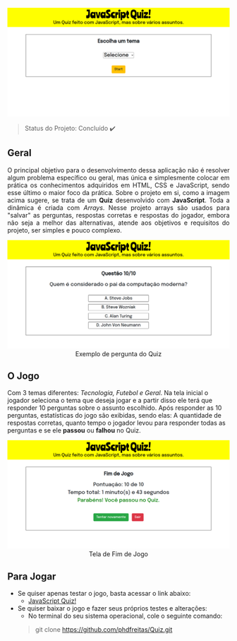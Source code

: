 <p align="center">
	<img src="imagens/home.png">
</p>

> Status do Projeto: Concluído :heavy_check_mark:

<h2>Geral</h2>
<p align="justify">
	O principal objetivo para o desenvolvimento dessa aplicação não é resolver algum problema específico ou geral, mas única e simplesmente colocar em prática os conhecimentos adquiridos em HTML, CSS e JavaScript, sendo esse último o maior foco da prática. Sobre o projeto em si, como a imagem acima sugere, se trata de um <strong>Quiz</strong> desenvolvido com <strong>JavaScript</strong>. Toda a dinâmica é criada com <em>Arrays</em>. Nesse projeto arrays são usados para "salvar" as perguntas, respostas corretas e respostas do jogador, embora não seja a melhor das alternativas, atende aos objetivos e requisitos do projeto, ser simples e pouco complexo.
</p>

<p align="center">
	<img src="imagens/tecnologia.png">
	<span>Exemplo de pergunta do Quiz</span>
</p>

<h2>O Jogo</h2>
<p>
	Com 3 temas diferentes: <em>Tecnologia, Futebol e Geral</em>. Na tela inicial o jogador seleciona o tema que deseja jogar e a partir disso ele terá que responder 10 perguntas sobre o assunto escolhido. Após responder as 10 perguntas, estatísticas do jogo são exibidas, sendo elas: A quantidade de respostas corretas, quanto tempo o jogador levou para responder todas as perguntas e se ele <strong>passou</strong> ou <strong>falhou</strong> no Quiz.
</p>

<p align="center">
	<img src="imagens/fim-de-jogo.png">
	<span>Tela de Fim de Jogo</span>
</p>

## Para Jogar
- Se quiser apenas testar o jogo, basta acessar o link abaixo:
	- <a href="https://quiz.phdfreitas.repl.co/">JavaScript Quiz!</a>
- Se quiser baixar o jogo e fazer seus próprios testes e alterações:
	- No terminal do seu sistema operacional, cole o seguinte comando:
	> git clone https://github.com/phdfreitas/Quiz.git